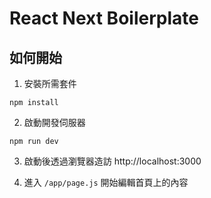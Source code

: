 # React Next Boilerplate

## 如何開始

1. 安裝所需套件

```
npm install
```

2. 啟動開發伺服器

```
npm run dev
```

3. 啟動後透過瀏覽器造訪 http://localhost:3000

4. 進入 `/app/page.js` 開始編輯首頁上的內容
